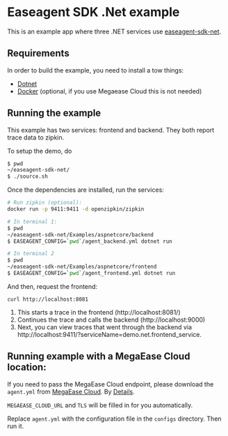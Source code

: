 # Easeagent SDK .Net example
This is an example app where three .NET services use [easeagent-sdk-net](https://github.com/megaease/easeagent-sdk-net).

## Requirements

In order to build the example, you need to install a tow things:

- [Dotnet](https://dotnet.microsoft.com/)
- [Docker](https://docs.docker.com/engine/installation/) (optional, if you use Megaease Cloud this is not needed)

## Running the example

This example has two services: frontend and backend. They both report trace data to zipkin.

To setup the demo, do

```bash
$ pwd
~/easeagent-sdk-net/
$ ./source.sh
```

Once the dependencies are installed, run the services:

```bash
# Run zipkin (optional):
docker run -p 9411:9411 -d openzipkin/zipkin

# In terminal 1:
$ pwd
~/easeagent-sdk-net/Examples/aspnetcore/backend
$ EASEAGENT_CONFIG=`pwd`/agent_backend.yml dotnet run

# In terminal 2
$ pwd
~/easeagent-sdk-net/Examples/aspnetcore/frontend
$ EASEAGENT_CONFIG=`pwd`/agent_frontend.yml dotnet run

```

And then, request the frontend:
 
```
curl http://localhost:8081
```

1. This starts a trace in the frontend (http://localhost:8081/)
2. Continues the trace and calls the backend (http://localhost:9000)
3. Next, you can view traces that went through the backend via http://localhost:9411/?serviceName=demo.net.frontend_service.


## Running example with a MegaEase Cloud location:

If you need to pass the MegaEase Cloud endpoint, please download the `agent.yml` from [MegaEase Cloud](https://cloud.megaease.com/). By [Details](https://github.com/megaease/easeagent-sdk-net/blob/main/doc/megaease-cloud-config.md#third-about-megaease-cloud).

`MEGAEASE_CLOUD_URL` and `TLS` will be filled in for you automatically.

Replace `agent.yml` with the configuration file in the `configs` directory. Then run it.